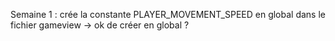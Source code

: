 Semaine 1 : crée la constante PLAYER_MOVEMENT_SPEED en global dans le fichier gameview -> ok de créer en global ? 